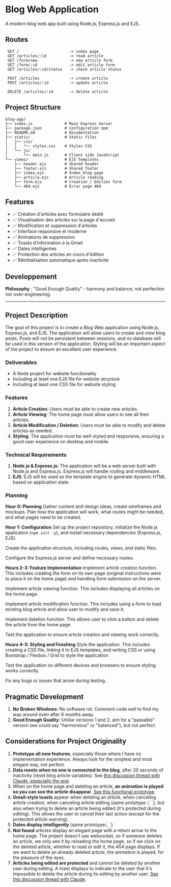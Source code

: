 # Blog Web Application

A modern blog web app built using Node.js, Express.js and EJS.

## Routes

```
 GET /                      -> index page
 GET /articles/:id          -> read article
 GET /form/new              -> new article form
 GET /form/:id              -> edit article form
 GET /articles/:id/status   -> check article status
 
 POST /articles             -> create article
 POST /articles/:id         -> update article
 
 DELETE /articles/:id       -> delete article
```

## Project Structure

```
blog-app/
├── index.js              # Main Express Server
├── package.json          # Configuration npm
├── README.md             # Documentation
├── static/               # Static files
│   ├── css/
│   │   └── styles.css    # Styles CSS
│   └── js/
│       └── main.js       # Client side JavaScript
└── views/                # EJS Templates
    ├── header.ejs        # Shared header
    ├── footer.ejs        # Shared footer
    ├── index.ejs         # Index blog page
    ├── article.ejs       # Article reading
    ├── form.ejs          # Creation / Edition form
    └── 404.ejs           # Error page 404
```

## Features

- ✅ Création d'articles avec formulaire dédié
- ✅ Visualisation des articles sur la page d'accueil  
- ✅ Modification et suppression d'articles
- ✅ Interface responsive et moderne
- ✅ Animations de suppression
- ✅ Toasts d'information à la Gmail
- ✅ Dates intelligentes
- ✅ Protection des articles en cours d'édition
- ✅ Réinitialisation automatique après inactivité

## Developpement

**Philosophy** : "Good Enough Quality" - harmony and balance, not perfection nor over-engineering.

---

## Project Description

The goal of this project is to create a Blog Web application using Node.js, Express.js, and EJS. The application will allow users to create and view blog posts. Posts will not be persistent between sessions, and no database will be used in this version of the application. Styling will be an important aspect of the project to ensure an excellent user experience.

### Deliverables

- A Node project for website functionality
- Including at least one EJS file for website structure
- Including at least one CSS file for website styling

### Features

1. **Article Creation**: Users must be able to create new articles.
2. **Article Viewing**: The home page must allow users to see all their articles.
3. **Article Modification / Deletion**: Users must be able to modify and delete articles as needed.
4. **Styling**: The application must be well-styled and responsive, ensuring a good user experience on desktop and mobile.

### Technical Requirements

1. **Node.js & Express.js**: The application will be a web server built with Node.js and Express.js. Express.js will handle routing and middleware.
2. **EJS**: EJS will be used as the template engine to generate dynamic HTML based on application state.

### Planning

**Hour 0: Planning**
Gather content and design ideas, create wireframes and mockups. Plan how the application will work, what routes might be needed, and what pages need to be created.

**Hour 1: Configuration**
Set up the project repository, initialize the Node.js application (`npm init -y`), and install necessary dependencies (Express.js, EJS).

Create the application structure, including routes, views, and static files.

Configure the Express.js server and define necessary routes.

**Hours 2-3: Feature Implementation**
Implement article creation function. This includes creating the form on its own page (original instructions were to place it on the home page) and handling form submission on the server.

Implement article viewing function. This includes displaying all articles on the home page.

Implement article modification function. This includes using a form to load existing blog article and allow user to modify and save it.

Implement deletion function. This allows user to click a button and delete the article from the home page.

Test the application to ensure article creation and viewing work correctly.

**Hours 4-5: Styling and Finishing**
Style the application. This includes creating a CSS file, linking it to EJS templates, and writing CSS or using Bootstrap / Flexbox / Grid to style the application.

Test the application on different devices and browsers to ensure styling works correctly.

Fix any bugs or issues that arose during testing.

## Pragmatic Development

1. **No Broken Windows**: No software rot. Comment code well to find my way around even after 6 months away.
2. **Good Enough Quality**: Unlike versions 1 and 2, aim for a "passable" version (we could say "harmonious" or "balanced"), but not perfect.

## Considerations for Project Originality

1. **Prototype all new features**, especially those where I have no implementation experience. Always look for the simplest and most elegant way, not perfect.
2. **Data resets when no one is connected to the blog**, after 20 seconds of inactivity (reset blog article variables). See [this discussion thread with Claude, especially the end](https://claude.ai/chat/aa971d23-3644-48f1-ac44-eaa1dd91b7bf).
3. When on the home page and deleting an article, **an animation is played so you can see the article disappear**. [See this functional prototype](https://codepen.io/Nanodatron/pen/dPyvryX).
4. **Gmail-style toasts** appear when deleting an article, when canceling article creation, when canceling article editing (same prototype 👆🏻), but also when trying to delete an article being edited (it's protected during editing). This allows the user to cancel their last action (except for the protected article warning).
5. **Dates display intelligently** (same prototype👆🏻)
6. **Not found** articles display an elegant page with a return arrow to the home page. The project doesn't use websocket, so if someone deletes an article, we only see it by reloading the home page, so if we click on the deleted article, whether to read or edit it, the 404 page displays. If we want to delete an already deleted article, the animation is played, for the pleasure of the eyes.
7. **Articles being edited are protected** and cannot be deleted by another user during editing. A toast displays to indicate to the user that it's impossible to delete the article during its editing by another user. [See this discussion thread with Claude](https://claude.ai/chat/26cc7e36-a1b3-4479-ac00-6933c2bec52d).